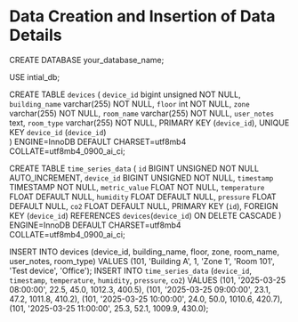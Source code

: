 # Data Creation and Insertion of Data Details

CREATE DATABASE your_database_name;

USE intial_db;

CREATE TABLE `devices` (
  `device_id` bigint unsigned NOT NULL, 
  `building_name` varchar(255) NOT NULL,
  `floor` int NOT NULL,
  `zone` varchar(255) NOT NULL,
  `room_name` varchar(255) NOT NULL,
  `user_notes` text,
  `room_type` varchar(255) NOT NULL,
  PRIMARY KEY (`device_id`),
  UNIQUE KEY `device_id` (`device_id`)  
) ENGINE=InnoDB DEFAULT CHARSET=utf8mb4 COLLATE=utf8mb4_0900_ai_ci;


CREATE TABLE `time_series_data` (
  `id` BIGINT UNSIGNED NOT NULL AUTO_INCREMENT,
  `device_id` BIGINT UNSIGNED NOT NULL,
  `timestamp` TIMESTAMP NOT NULL,
  `metric_value` FLOAT NOT NULL,
  `temperature` FLOAT DEFAULT NULL,
  `humidity` FLOAT DEFAULT NULL,
  `pressure` FLOAT DEFAULT NULL,
  `co2` FLOAT DEFAULT NULL,
  PRIMARY KEY (`id`),
  FOREIGN KEY (`device_id`) REFERENCES `devices`(`device_id`) ON DELETE CASCADE
) ENGINE=InnoDB DEFAULT CHARSET=utf8mb4 COLLATE=utf8mb4_0900_ai_ci;

INSERT INTO devices (device_id, building_name, floor, zone, room_name, user_notes, room_type)
VALUES (101, 'Building A', 1, 'Zone 1', 'Room 101', 'Test device', 'Office');
INSERT INTO `time_series_data` (`device_id`, `timestamp`, `temperature`, `humidity`, `pressure`, `co2`)
VALUES 
(101, '2025-03-25 08:00:00', 22.5, 45.0, 1012.3, 400.5),
(101, '2025-03-25 09:00:00', 23.1, 47.2, 1011.8, 410.2),
(101, '2025-03-25 10:00:00', 24.0, 50.0, 1010.6, 420.7),
(101, '2025-03-25 11:00:00', 25.3, 52.1, 1009.9, 430.0);
